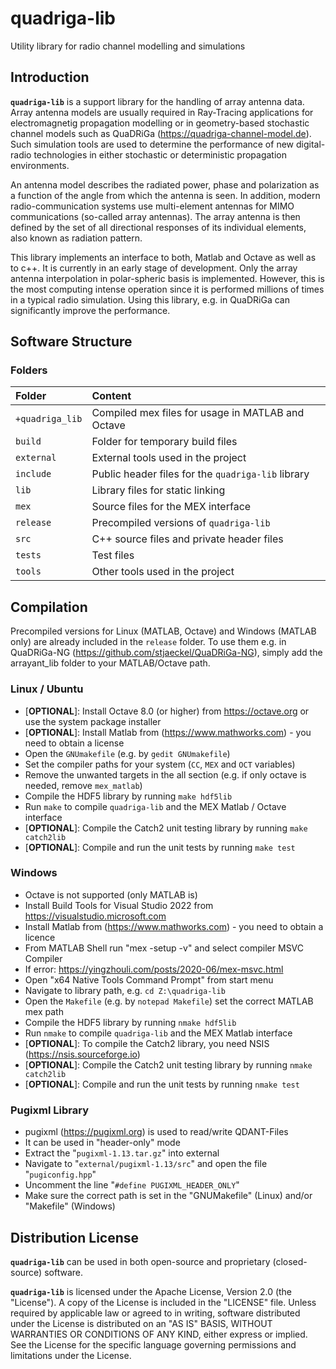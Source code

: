 # quadriga-lib
Utility library for radio channel modelling and simulations

## Introduction

**`quadriga-lib`** is a support library for the handling of array antenna data. Array antenna models are usually required in Ray-Tracing applications for electromagnetig propagation modelling or in geometry-based stochastic channel models such as QuaDRiGa (https://quadriga-channel-model.de). Such simulation tools are used to determine the performance of new digital-radio technologies in either stochastic or deterministic propagation environments. 

An antenna model describes the radiated power, phase and polarization as a function of the angle from which the antenna is seen. In addition, modern radio-communication systems use multi-element antennas for MIMO communications (so-called array antennas). The array antenna is then defined by the set of all directional responses of its individual elements, also known as radiation pattern.

This library implements an interface to both, Matlab and Octave as well as to c++. It is currently in an early stage of development. Only the array antenna interpolation in polar-spheric basis is implemented. However, this is the most computing intense operation since it is performed millions of times in a typical radio simulation. Using this library, e.g. in QuaDRiGa can significantly improve the performance.

## Software Structure
### Folders

| Folder | Content |
|:---|:---|
`+quadriga_lib` | Compiled mex files for usage in MATLAB and Octave
`build` | Folder for temporary build files
`external` | External tools used in the project
`include` | Public header files for the `quadriga-lib` library
`lib` | Library files for static linking
`mex` | Source files for the MEX interface
`release` | Precompiled versions of `quadriga-lib`
`src` | C++ source files and private header files
`tests` | Test files
`tools` | Other tools used in the project

## Compilation

Precompiled versions for Linux (MATLAB, Octave) and Windows (MATLAB only) are already included in the `release` folder. To use them e.g. in QuaDRiGa-NG (https://github.com/stjaeckel/QuaDRiGa-NG), simply add the arrayant_lib folder to your MATLAB/Octave path.

### Linux / Ubuntu

* [**OPTIONAL**]: Install Octave 8.0 (or higher) from https://octave.org or use the system package installer
* [**OPTIONAL**]: Install Matlab from (https://www.mathworks.com) - you need to obtain a license
* Open the `GNUmakefile` (e.g. by `gedit GNUmakefile`)
* Set the compiler paths for your system (`CC`, `MEX` and `OCT` variables)
* Remove the unwanted targets in the all section (e.g. if only octave is needed, remove `mex_matlab`)
* Compile the HDF5 library by running `make hdf5lib`
* Run `make` to compile `quadriga-lib` and the MEX Matlab / Octave interface
* [**OPTIONAL**]: Compile the Catch2 unit testing library by running `make catch2lib`
* [**OPTIONAL**]: Compile and run the unit tests by running `make test`


### Windows
* Octave is not supported (only MATLAB is)
* Install Build Tools for Visual Studio 2022 from https://visualstudio.microsoft.com
* Install Matlab from (https://www.mathworks.com) - you need to obtain a licence
* From MATLAB Shell run "mex -setup -v" and select compiler MSVC Compiler
* If error: https://yingzhouli.com/posts/2020-06/mex-msvc.html
* Open "x64 Native Tools Command Prompt" from start menu
* Navigate to library path, e.g. `cd Z:\quadriga-lib`
* Open the `Makefile` (e.g. by `notepad Makefile`) set the correct MATLAB mex path 
* Compile the HDF5 library by running `nmake hdf5lib`
* Run `nmake` to compile `quadriga-lib` and the MEX Matlab interface
* [**OPTIONAL**]: To compile the Catch2 library, you need NSIS (https://nsis.sourceforge.io)
* [**OPTIONAL**]: Compile the Catch2 unit testing library by running `nmake catch2lib`
* [**OPTIONAL**]: Compile and run the unit tests by running `nmake test`


### Pugixml Library
* pugixml (https://pugixml.org) is used to read/write QDANT-Files
* It can be used in "header-only" mode
* Extract the "`pugixml-1.13.tar.gz`" into external
* Navigate to "`external/pugixml-1.13/src`" and open the file "`pugiconfig.hpp`"
* Uncomment the line "`#define PUGIXML_HEADER_ONLY`"
* Make sure the correct path is set in the "GNUMakefile" (Linux) and/or "Makefile" (Windows)

## Distribution License

**`quadriga-lib`** can be used in both open-source and proprietary (closed-source) software.

**`quadriga-lib`** is licensed under the Apache License, Version 2.0 (the "License").
A copy of the License is included in the "LICENSE" file. Unless required by applicable law or agreed to in writing, software distributed under the License is distributed on an "AS IS" BASIS, WITHOUT WARRANTIES OR CONDITIONS OF ANY KIND, either express or implied. See the License for the specific language governing permissions and limitations under the License.